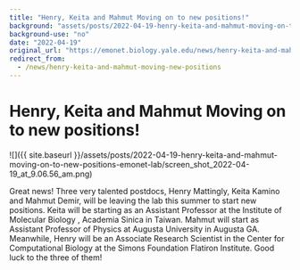```yaml
---
title: "Henry, Keita and Mahmut Moving on to new positions!"
background: "assets/posts/2022-04-19-henry-keita-and-mahmut-moving-on-to-new-positions-emonet-lab/screen_shot_2022-04-19_at_9.06.56_am.png"
background-use: "no"
date: "2022-04-19"
original_url: "https://emonet.biology.yale.edu/news/henry-keita-and-mahmut-moving-new-positions"
redirect_from:
  - /news/henry-keita-and-mahmut-moving-new-positions
---
```

# Henry, Keita and Mahmut Moving on to new positions!

![]({{ site.baseurl }}/assets/posts/2022-04-19-henry-keita-and-mahmut-moving-on-to-new-positions-emonet-lab/screen_shot_2022-04-19_at_9.06.56_am.png)

Great news! Three very talented postdocs, Henry Mattingly, Keita Kamino and Mahmut Demir, will be leaving the lab this summer to start new positions. Keita will be starting as an Assistant Professor at the Institute of Molecular Biology , Academia Sinica in Taiwan. Mahmut will start as Assistant Professor of Physics at Augusta University in Augusta GA. Meanwhile, Henry will be an Associate Research Scientist in the Center for Computational Biology at the Simons Foundation Flatiron Institute. Good luck to the three of them!